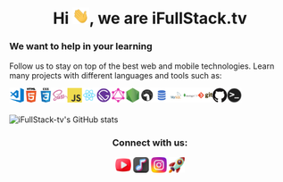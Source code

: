 <h1 align="center">Hi <img src="https://raw.githubusercontent.com/BrunoS3D/BrunoS3D/master/wave.gif" width="30px">, we are iFullStack.tv</h1>
<h3>We want to help in your learning</h3>
<p>Follow us to stay on top of the best web and mobile technologies. Learn many projects with different languages and tools such as:</p>

<img align="left" alt="Visual Studio Code" width="26px" src="https://raw.githubusercontent.com/github/explore/80688e429a7d4ef2fca1e82350fe8e3517d3494d/topics/visual-studio-code/visual-studio-code.png" />
<img align="left" alt="HTML5" width="26px" src="https://raw.githubusercontent.com/github/explore/80688e429a7d4ef2fca1e82350fe8e3517d3494d/topics/html/html.png" />
<img align="left" alt="CSS3" width="26px" src="https://raw.githubusercontent.com/github/explore/80688e429a7d4ef2fca1e82350fe8e3517d3494d/topics/css/css.png" />
<img align="left" alt="Sass" width="26px" src="https://raw.githubusercontent.com/github/explore/80688e429a7d4ef2fca1e82350fe8e3517d3494d/topics/sass/sass.png" />
<img align="left" alt="JavaScript" width="26px" src="https://raw.githubusercontent.com/github/explore/80688e429a7d4ef2fca1e82350fe8e3517d3494d/topics/javascript/javascript.png" />
<img align="left" alt="React" width="26px" src="https://raw.githubusercontent.com/github/explore/80688e429a7d4ef2fca1e82350fe8e3517d3494d/topics/react/react.png" />
<img align="left" alt="Gatsby" width="26px" src="https://raw.githubusercontent.com/github/explore/e94815998e4e0713912fed477a1f346ec04c3da2/topics/gatsby/gatsby.png" />
<img align="left" alt="GraphQL" width="26px" src="https://raw.githubusercontent.com/github/explore/80688e429a7d4ef2fca1e82350fe8e3517d3494d/topics/graphql/graphql.png" />
<img align="left" alt="Node.js" width="26px" src="https://raw.githubusercontent.com/github/explore/80688e429a7d4ef2fca1e82350fe8e3517d3494d/topics/nodejs/nodejs.png" />
<img align="left" alt="Deno" width="26px" src="https://raw.githubusercontent.com/github/explore/361e2821e2dea67711cde99c9c40ed357061cf27/topics/deno/deno.png" />
<img align="left" alt="SQL" width="26px" src="https://raw.githubusercontent.com/github/explore/80688e429a7d4ef2fca1e82350fe8e3517d3494d/topics/sql/sql.png" />
<img align="left" alt="MySQL" width="26px" src="https://raw.githubusercontent.com/github/explore/80688e429a7d4ef2fca1e82350fe8e3517d3494d/topics/mysql/mysql.png" />
<img align="left" alt="MongoDB" width="26px" src="https://raw.githubusercontent.com/github/explore/80688e429a7d4ef2fca1e82350fe8e3517d3494d/topics/mongodb/mongodb.png" />
<img align="left" alt="Git" width="26px" src="https://raw.githubusercontent.com/github/explore/80688e429a7d4ef2fca1e82350fe8e3517d3494d/topics/git/git.png" />
<img align="left" alt="GitHub" width="26px" src="https://raw.githubusercontent.com/github/explore/78df643247d429f6cc873026c0622819ad797942/topics/github/github.png" />
<img align="left" alt="Terminal" width="26px" src="https://raw.githubusercontent.com/github/explore/80688e429a7d4ef2fca1e82350fe8e3517d3494d/topics/terminal/terminal.png" />

<br />
<br />

![iFullStack-tv's GitHub stats](https://github-readme-stats.vercel.app/api?username=ifullstack-tv&bg_color=30,e96443,904e95&title_color=fff&text_color=fff)

<!-- [![Top Langs](https://github-readme-stats.vercel.app/api/top-langs/?username=ifullstack-tv03&layout=compact&theme=radical&bg_color=30,0d0d0d,191919&title_color=fff&text_color=fff&icon_color=79ff97)](https://github.com/anuraghazra/github-readme-stats) -->

<div align="center">
  <h3>Connect with us:</h3>

[<img alt="iFullStack.tv | YouTube" width="28px" src="https://github.com/iFullStack-tv/iFullStack-tv/blob/main/images/youtube.png" />][youtube]
[<img alt="iFullStack.tv | TikTok" width="28px" src="https://github.com/iFullStack-tv/iFullStack-tv/blob/main/images/tiktok.png" />][tiktok]
[<img alt="iFullStack.tv | Instagram" width="28px" src="https://github.com/iFullStack-tv/iFullStack-tv/blob/main/images/instagram.png" />][instagram]
[<img alt="iFullStack.tv | Course" width="28px" src="https://github.com/iFullStack-tv/iFullStack-tv/blob/main/images/course.png" />][dev course]

[dev course]: http://bit.ly/CursoFullStackTurbo
[tiktok]: https://vm.tiktok.com/ZMeCfQN72/
[youtube]: https://www.youtube.com/channel/UCDUs_tL_rNpmwR3Ep7ZtchA?sub_confirmation=1
[instagram]: https://www.instagram.com/ifullstack.tv/

</div>

<!--
**iFullStack-tv/iFullStack-tv** is a ✨ _special_ ✨ repository because its `README.md` (this file) appears on your GitHub profile.

Here are some ideas to get you started:

- 🔭 I’m currently working on ...
- 🌱 I’m currently learning ...
- 👯 I’m looking to collaborate on ...
- 🤔 I’m looking for help with ...
- 💬 Ask me about ...
- 📫 How to reach me: ...
- 😄 Pronouns: ...
- ⚡ Fun fact: ...
-->
